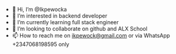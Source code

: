 - 👋 Hi, I’m @Ikpewocka
- 👀 I’m interested in backend developer
- 🌱 I’m currently learning full stack engineer
- 💞️ I’m looking to collaborate on github and ALX School
- 📫 How to reach me on ikpewock@gmail.com or via WhatsApp +2347068198595 only

<!---
Ikpewocka/Ikpewocka is a ✨ special ✨ repository because its `README.md` (this file) appears on your GitHub profile.
You can click the Preview link to take a look at your changes.
--->
